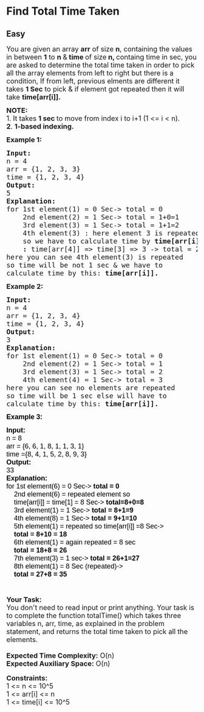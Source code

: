 # Find Total Time Taken
## Easy
<div class="problems_problem_content__Xm_eO"><p><span style="font-size:18px">You are given an array <strong>arr</strong> of size <strong>n</strong>, containing the values in between <strong>1</strong> to <strong>n </strong>&amp;<strong> time </strong>of size<strong> n, </strong>containg time in sec, you are asked to determine the total time taken in order to pick all the array elements from left to right but there is a condition, If from left, previous elments are different it takes <strong>1 Sec</strong> to pick &amp; if element got repeated then it will take&nbsp;<strong>time[arr[i]].</strong></span></p>

<p><span style="font-size:18px"><strong>NOTE:</strong><br>
1. It takes <strong>1 sec </strong>to move from index i to i+1 (1 &lt;= i &lt; n).<br>
<strong>2</strong>. <strong>1-based indexing.</strong></span></p>

<p><span style="font-size:18px"><strong>Example 1:</strong></span></p>

<pre><span style="font-size:18px"><strong>Input:</strong>
n = 4
arr = {1, 2, 3, 3}
time = {1, 2, 3, 4}
<strong>Output:</strong>
5
<strong>Explanation:</strong>
for 1st element(1) = 0 Sec-&gt; total = 0
&nbsp;   2nd element(2) = 1 Sec-&gt; total = 1+0=1
&nbsp;   3rd element(3) = 1 Sec-&gt; total = 1+1=2
&nbsp;   4th element(3) : here element 3 is repeated
&nbsp;   so we have to calculate time by <strong>time[arr[i]]</strong>
&nbsp;   <strong>: </strong>time[arr[4]] =&gt; time[3] =&gt; 3 -&gt; total = 2+3 =5
here you can see 4th element(3) is repeated
so time will be not 1 sec &amp; we have to
calculate time by this: <strong>time[arr[i]].</strong></span></pre>

<p><span style="font-size:18px"><strong>Example 2:</strong></span></p>

<pre><span style="font-size:18px"><strong>Input:</strong>
n = 4
arr = {1, 2, 3, 4}
time = {1, 2, 3, 4}
<strong>Output:</strong>
3
<strong>Explanation:</strong>
for 1st element(1) = 0 Sec-&gt; total = 0
&nbsp;   2nd element(2) = 1 Sec-&gt; total = 1
&nbsp;   3rd element(3) = 1 Sec-&gt; total = 2
&nbsp;   4th element(4) = 1 Sec-&gt; total = 3
here you can see no elements are repeated
so time will be 1 sec else will have to 
calculate time by this: <strong>time[arr[i]].</strong></span>
</pre>

<p><span style="font-size:13.5pt"><span style="font-family:Arial"><span style="color:#000000"><strong>Example 3:</strong></span></span></span></p>

<pre><span style="font-size:18px"><span style="font-family:Arial"><span style="color:#000000"><strong>Input:</strong>
n = 8
arr = {6, 6, 1, 8, 1, 1, 3, 1}
time ={8, 4, 1, 5, 2, 8, 9, 3}<strong>
Output:</strong>
33<strong>
Explanation:</strong>
for 1st element(6) = 0 Sec-&gt; <strong>total = 0</strong>
    2nd element(6) = repeated element so
    time[arr[i]] = time[1] = 8 Sec-&gt; <strong>total=8+0=8</strong>
    3rd element(1) = 1 Sec-&gt; <strong>total = 8+1=9</strong>
    4th element(8) = 1 Sec-&gt; <strong>total = 9+1=10</strong>
    5th element(1) = repeated so time[arr[i]] =8 Sec-&gt;
    <strong>total = 8+10 = 18</strong>
    6th element(1) = again repeated = 8 sec
    <strong>total = 18+8 = 26</strong>
    7th element(3) = 1 sec-&gt; <strong>total = 26+1=27</strong>
    8th element(1) = 8 Sec (repeated)-&gt;
   <strong> total = 27+8 = 35</strong></span></span></span></pre>

<p>&nbsp;</p>

<p><span style="font-size:18px"><strong>Your Task:</strong><br>
You don't need to read input or print anything. Your task is to complete the function totalTime() which takes three variables n, arr, time, as explained in the problem statement, and returns the total time taken to pick all the elements.<br>
<br>
<strong>Expected Time Complexity:</strong> O(n)<br>
<strong>Expected Auxiliary Space:</strong> O(n)</span><br>
<br>
<span style="font-size:18px"><strong>Constraints:</strong><br>
1 &lt;= n &lt;= 10^5<br>
1 &lt;= arr[i] &lt;= n<br>
1 &lt;= time[i] &lt;= 10^5</span></p>
</div>
